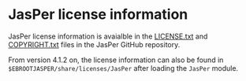 # JasPer license information

JasPer license information is avaialble in the
[LICENSE.txt](https://github.com/jasper-software/jasper/blob/master/LICENSE.txt) and
[COPYRIGHT.txt](https://github.com/jasper-software/jasper/blob/master/COPYRIGHT.txt)
files in the JasPer GitHub repository.

From version 4.1.2 on, the license information can also be found in
`$EBROOTJASPER/share/licenses/JasPer` after loading the `JasPer` module.
